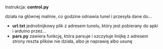 <h>Instrukcja:</h>
<h><b>control.py</b> </h>

działa na głównej malinie, co godzine odnawia tunel i przesyła dane do…
* <h><b>url.txt</b> </h>
jednolinijkowy plik z adresem tunelu, który jest pobierany do apki i arduino przez…
* <h><b>pars.py</b> </h>
zawiera funkcję, która parsuje i szczytuje linijkę z adresem strony
reszta plików nie działa, albo je naprawię albo usunę
